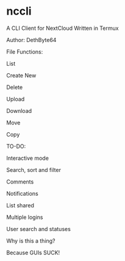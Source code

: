 # nccli
A CLI Client for NextCloud
Written in Termux

Author: DethByte64

File Functions:

  List

  Create New

  Delete

  Upload

  Download

  Move

  Copy

TO-DO:

  Interactive mode

  Search, sort and filter

  Comments

  Notifications

  List shared

  Multiple logins

  User search and statuses

Why is this a thing?

  Because GUIs SUCK!
